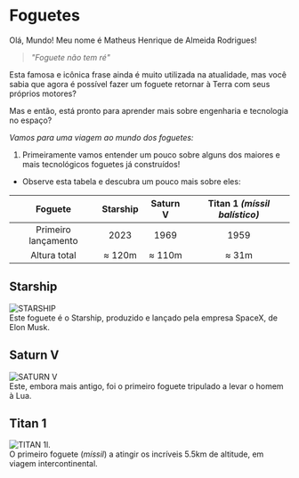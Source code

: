 # **Foguetes**

Olá, Mundo! Meu nome é Matheus Henrique de Almeida Rodrigues!
>*"Foguete não tem ré"*

Esta famosa e icônica frase ainda é muito utilizada na atualidade, mas você sabia que agora é possível fazer um foguete retornar à Terra com seus próprios motores?

Mas e então, está pronto para aprender mais sobre engenharia e tecnologia no espaço?

*Vamos para uma viagem ao mundo dos foguetes:*

1. Primeiramente vamos entender um pouco sobre alguns dos maiores e mais tecnológicos foguetes já construídos!
* Observe esta tabela e descubra um pouco mais sobre eles:

| Foguete | Starship | Saturn V | Titan 1 *(míssil balístico)* |
|:------------------------:|:------------------------:|:------------------------:|:------------------------:|
| Primeiro lançamento | 2023 | 1969 | 1959 |
| Altura total | ≈ 120m | ≈ 110m | ≈ 31m |

## Starship

![STARSHIP](https://i0.wp.com/spacenews.com/wp-content/uploads/2024/05/starship-ift4-wdr.jpg?fit=1200%2C899&ssl=1)  
Este foguete é o Starship, produzido e lançado pela empresa SpaceX, de Elon Musk.

## Saturn V

![SATURN V](https://cdn.firespring.com/images/1342c702-38be-4aaa-89db-5663555b7ff9.jpg)  
Este, embora mais antigo, foi o primeiro foguete tripulado a levar o homem à Lua.

## Titan 1

![TITAN 1l.](https://upload.wikimedia.org/wikipedia/commons/thumb/9/9a/Titan_1_ICBM.jpg/600px-Titan_1_ICBM.jpg)  
O primeiro foguete (*míssil*) a atingir os incríveis 5.5km de altitude, em viagem intercontinental.


